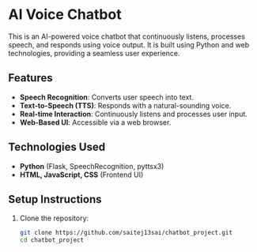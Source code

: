 # AI Voice Chatbot  

This is an AI-powered voice chatbot that continuously listens, processes speech, and responds using voice output. It is built using Python and web technologies, providing a seamless user experience.  

## Features  
- **Speech Recognition**: Converts user speech into text.  
- **Text-to-Speech (TTS)**: Responds with a natural-sounding voice.  
- **Real-time Interaction**: Continuously listens and processes user input.  
- **Web-Based UI**: Accessible via a web browser.  

## Technologies Used  
- **Python** (Flask, SpeechRecognition, pyttsx3)  
- **HTML, JavaScript, CSS** (Frontend UI)  

## Setup Instructions  
1. Clone the repository:  
   ```bash
   git clone https://github.com/saitej13sai/chatbot_project.git
   cd chatbot_project
